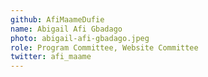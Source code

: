 ```yaml
---
github: AfiMaameDufie
name: Abigail Afi Gbadago
photo: abigail-afi-gbadago.jpeg
role: Program Committee, Website Committee
twitter: afi_maame
---
```

